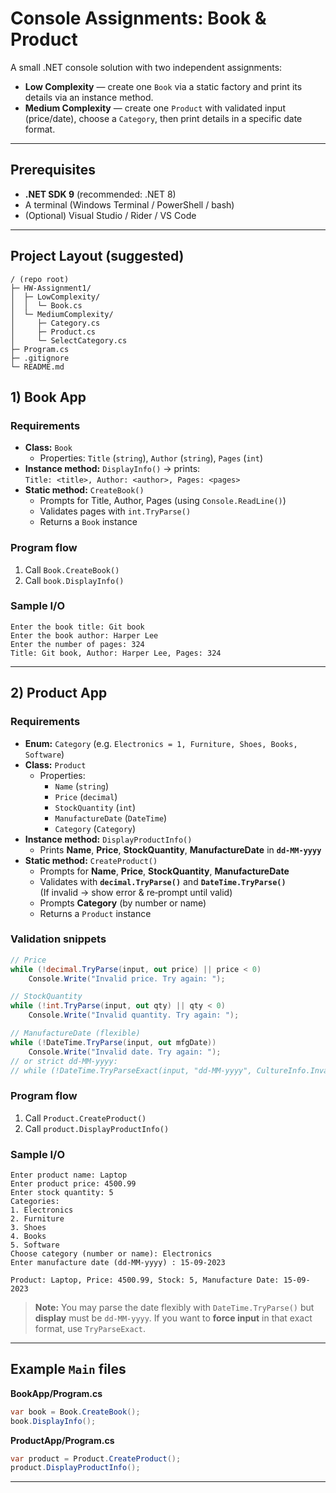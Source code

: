 # Console Assignments: **Book** & **Product**

A small .NET console solution with two independent assignments:

- **Low Complexity** — create one `Book` via a static factory and print its details via an instance method.  
- **Medium Complexity** — create one `Product` with validated input (price/date), choose a `Category`, then print details in a specific date format.

---

## Prerequisites

- **.NET SDK 9** (recommended: .NET 8)  
- A terminal (Windows Terminal / PowerShell / bash)  
- (Optional) Visual Studio / Rider / VS Code

---

## Project Layout (suggested)

```
/ (repo root)
├─ HW-Assignment1/
│  ├─ LowComplexity/
│  │  └─ Book.cs
│  └─ MediumComplexity/
│     ├─ Category.cs
│     ├─ Product.cs
│     └─ SelectCategory.cs
├─ Program.cs
├─ .gitignore
└─ README.md
```

## 1) Book App

### Requirements
- **Class:** `Book`  
  - Properties: `Title` (`string`), `Author` (`string`), `Pages` (`int`)
- **Instance method:** `DisplayInfo()` → prints:  
  `Title: <title>, Author: <author>, Pages: <pages>`
- **Static method:** `CreateBook()`  
  - Prompts for Title, Author, Pages (using `Console.ReadLine()`)
  - Validates pages with `int.TryParse()`
  - Returns a `Book` instance

### Program flow
1. Call `Book.CreateBook()`
2. Call `book.DisplayInfo()`

### Sample I/O
```
Enter the book title: Git book
Enter the book author: Harper Lee
Enter the number of pages: 324
Title: Git book, Author: Harper Lee, Pages: 324
```

---

## 2) Product App

### Requirements
- **Enum:** `Category` (e.g. `Electronics = 1, Furniture, Shoes, Books, Software`)
- **Class:** `Product`  
  - Properties:
    - `Name` (`string`)
    - `Price` (`decimal`)
    - `StockQuantity` (`int`)
    - `ManufactureDate` (`DateTime`)
    - `Category` (`Category`)
- **Instance method:** `DisplayProductInfo()`  
  - Prints **Name**, **Price**, **StockQuantity**, **ManufactureDate** in **`dd-MM-yyyy`**
- **Static method:** `CreateProduct()`  
  - Prompts for **Name**, **Price**, **StockQuantity**, **ManufactureDate**
  - Validates with **`decimal.TryParse()`** and **`DateTime.TryParse()`**  
    (If invalid → show error & re‑prompt until valid)
  - Prompts **Category** (by number or name)
  - Returns a `Product` instance

### Validation snippets
```csharp
// Price
while (!decimal.TryParse(input, out price) || price < 0)
    Console.Write("Invalid price. Try again: ");

// StockQuantity
while (!int.TryParse(input, out qty) || qty < 0)
    Console.Write("Invalid quantity. Try again: ");

// ManufactureDate (flexible)
while (!DateTime.TryParse(input, out mfgDate))
    Console.Write("Invalid date. Try again: ");
// or strict dd-MM-yyyy:
// while (!DateTime.TryParseExact(input, "dd-MM-yyyy", CultureInfo.InvariantCulture, DateTimeStyles.None, out mfgDate))
```

### Program flow
1. Call `Product.CreateProduct()`  
2. Call `product.DisplayProductInfo()`

### Sample I/O
```
Enter product name: Laptop
Enter product price: 4500.99
Enter stock quantity: 5
Categories:
1. Electronics
2. Furniture
3. Shoes
4. Books
5. Software
Choose category (number or name): Electronics
Enter manufacture date (dd-MM-yyyy) : 15-09-2023

Product: Laptop, Price: 4500.99, Stock: 5, Manufacture Date: 15-09-2023
```

> **Note:** You may parse the date flexibly with `DateTime.TryParse()` but **display** must be `dd-MM-yyyy`. If you want to **force input** in that exact format, use `TryParseExact`.

---

## Example `Main` files

**BookApp/Program.cs**
```csharp
var book = Book.CreateBook();
book.DisplayInfo();
```

**ProductApp/Program.cs**
```csharp
var product = Product.CreateProduct();
product.DisplayProductInfo();
```

---
